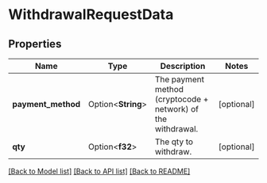 # WithdrawalRequestData

## Properties

Name | Type | Description | Notes
------------ | ------------- | ------------- | -------------
**payment_method** | Option<**String**> | The payment method (cryptocode + network) of the withdrawal. | [optional]
**qty** | Option<**f32**> | The qty to withdraw. | [optional]

[[Back to Model list]](../README.md#documentation-for-models) [[Back to API list]](../README.md#documentation-for-api-endpoints) [[Back to README]](../README.md)


